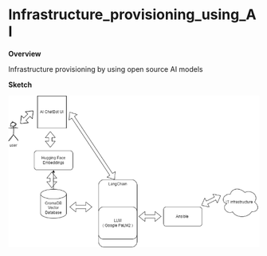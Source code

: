 # Infrastructure_provisioning_using_AI

**Overview**

Infrastructure provisioning  by using open source AI models 

**Sketch**

![alt text](https://github.com/brukeshkumar/Infrastructure_provisioning_using_AI/blob/master/img/design.png)
